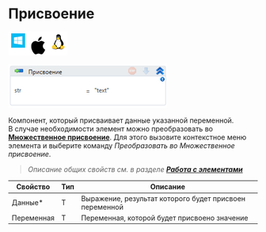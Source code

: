 # Присвоение

![](<../../../.gitbook/assets/image (100) (1) (1) (1) (1) (1) (1) (1) (3).png>)

![](<../../../.gitbook/assets/image (179).png>)

Компонент, который присваивает данные указанной переменной.\
В случае необходимости элемент можно преобразовать во [**Множественное присвоение**](https://docs.primo-rpa.ru/primo-rpa/g_elements/osnovnye-elementy/els_logic/el_multipleassign). Для этого вызовите контекстное меню элемента и выберите команду *Преобразовать во Множественное присвоение*.

> _Описание общих свойств см. в разделе_ [_**Работа с элементами**_](https://docs.primo-rpa.ru/primo-rpa/primo-studio/process/elements)

| Свойство   | Тип | Описание                                                |
| ---------- | --- | ------------------------------------------------------- |
| Данные\*   | T   | Выражение, результат которого будет присвоен переменной |
| Переменная | T   | Переменная, которой будет присвоено значение            |
